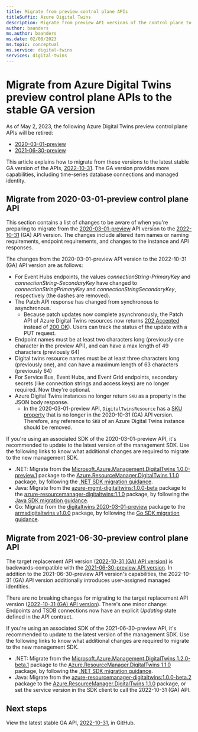 ```yaml
---
title: Migrate from preview control plane APIs
titleSuffix: Azure Digital Twins
description: Migrate from preview API versions of the control plane to the stable GA version
author: baanders
ms.author: baanders
ms.date: 02/08/2023
ms.topic: conceptual
ms.service: digital-twins
services: digital-twins
---
```


# Migrate from Azure Digital Twins preview control plane APIs to the stable GA version 

As of May 2, 2023, the following Azure Digital Twins preview control plane APIs will be retired:
* [2020-03-01-preview](https://github.com/Azure/azure-rest-api-specs/tree/main/specification/digitaltwins/resource-manager/Microsoft.DigitalTwins/preview/2020-03-01-preview)
* [2021-06-30-preview](https://github.com/Azure/azure-rest-api-specs/tree/main/specification/digitaltwins/resource-manager/Microsoft.DigitalTwins/preview/2021-06-30-preview) 

This article explains how to migrate from these versions to the latest stable GA version of the APIs, [2022-10-31](https://github.com/Azure/azure-rest-api-specs/tree/main/specification/digitaltwins/resource-manager/Microsoft.DigitalTwins/stable/2022-10-31). The GA version provides more capabilities, including time-series database connections and managed identity. 

## Migrate from 2020-03-01-preview control plane API 

This section contains a list of changes to be aware of when you're preparing to migrate from the [2020-03-01-preview](https://github.com/Azure/azure-rest-api-specs/tree/main/specification/digitaltwins/resource-manager/Microsoft.DigitalTwins/preview/2020-03-01-preview) API version to the [2022-10-31](https://github.com/Azure/azure-rest-api-specs/tree/main/specification/digitaltwins/resource-manager/Microsoft.DigitalTwins/stable/2022-10-31) (GA) API version. The changes include altered item names or naming requirements, endpoint requirements, and changes to the instance and API responses. 

The changes from the 2020-03-01-preview API version to the 2022-10-31 (GA) API version are as follows:
* For Event Hubs endpoints, the values *connectionString-PrimaryKey* and *connectionString-SecondaryKey* have changed to *connectionStringPrimaryKey* and *connectionStringSecondaryKey*, respectively (the dashes are removed).
* The Patch API response has changed from synchronous to asynchronous.
    * Because patch updates now complete asynchronously, the Patch API of Azure Digital Twins resources now returns [202 Accepted](https://github.com/Azure/azure-rest-api-specs/blob/main/specification/digitaltwins/resource-manager/Microsoft.DigitalTwins/stable/2022-10-31/examples/DigitalTwinsPatch_example.json) instead of [200 OK](https://github.com/Azure/azure-rest-api-specs/blob/main/specification/digitaltwins/resource-manager/Microsoft.DigitalTwins/preview/2020-03-01-preview/examples/DigitalTwinsPatch_example.json)). Users can track the status of the update with a PUT request. 
* Endpoint names must be at least two characters long (previously one character in the preview API), and can have a max length of 49 characters (previously 64) 
* Digital twins resource names must be at least three characters long (previously one), and can have a maximum length of 63 characters (previously 64) 
* For Service Bus, Event Hubs, and Event Grid endpoints, secondary secrets (like connection strings and access keys) are no longer required. Now they're optional.
* Azure Digital Twins instances no longer return `SKU` as a property in the JSON body response. 
    * In the 2020-03-01-preview API, `DigitalTwinsResource` has a [SKU property](https://github.com/Azure/azure-rest-api-specs/blob/main/specification/digitaltwins/resource-manager/Microsoft.DigitalTwins/preview/2020-03-01-preview/digitaltwins.json#L723) that is no longer in the 2020-10-31 (GA) API version. Therefore, any reference to `SKU` of an Azure Digital Twins instance should be removed.

If you're using an associated SDK of the 2020-03-01-preview API, it's recommended to update to the latest version of the management SDK. Use the following links to know what additional changes are required to migrate to the new management SDK.
* .NET: Migrate from the [Microsoft.Azure.Management.DigitalTwins 1.0.0-preview.1](https://www.nuget.org/packages/Microsoft.Azure.Management.DigitalTwins/1.0.0-preview.1) package to the [Azure.ResourceManager.DigitalTwins 1.1.0](https://www.nuget.org/packages/Azure.ResourceManager.DigitalTwins/1.1.0) package, by following the [.NET SDK migration guidance](https://github.com/Azure/azure-sdk-for-net/blob/main/sdk/resourcemanager/Azure.ResourceManager/docs/MigrationGuide.md).
* Java: Migrate from the [azure-mgmt-digitaltwins:1.0.0-beta](https://search.maven.org/artifact/com.microsoft.azure.digitaltwins.v2020_03_01_preview/azure-mgmt-digitaltwins/1.0.0-beta/jar) package to the [azure-resourcemanager-digitaltwins:1.1.0](https://search.maven.org/artifact/com.azure.resourcemanager/azure-resourcemanager-digitaltwins/1.1.0/jar) package, by following the [Java SDK migration guidance](https://github.com/Azure/azure-sdk-for-java/blob/main/sdk/eventhubs/azure-messaging-eventhubs/migration-guide.md).
* Go: Migrate from the [digitaltwins 2020-03-01-preview](https://pkg.go.dev/github.com/Azure/azure-sdk-for-go@v68.0.0+incompatible/services/preview/digitaltwins/mgmt/2020-03-01-preview/digitaltwins) package to the [armsdigitaltwins v1.0.0](https://pkg.go.dev/github.com/Azure/azure-sdk-for-go/sdk/resourcemanager/digitaltwins/armdigitaltwins) package, by following the [Go SDK migration guidance](https://github.com/Azure/azure-sdk-for-go/blob/main/documentation/MIGRATION_GUIDE.md).


## Migrate from 2021-06-30-preview control plane API 

The target replacement API version ([2022-10-31 (GA) API version](https://github.com/Azure/azure-rest-api-specs/tree/main/specification/digitaltwins/resource-manager/Microsoft.DigitalTwins/stable/2022-10-31)) is backwards-compatible with the [2021-06-30-preview API version](https://github.com/Azure/azure-rest-api-specs/tree/main/specification/digitaltwins/resource-manager/Microsoft.DigitalTwins/preview/2021-06-30-preview). In addition to the 2021-06-30-preview API version's capabilities, the 2022-10-31 (GA) API version additionally introduces user-assigned managed identities. 

There are no breaking changes for migrating to the target replacement API version ([2022-10-31 (GA) API version](https://github.com/Azure/azure-rest-api-specs/tree/main/specification/digitaltwins/resource-manager/Microsoft.DigitalTwins/stable/2022-10-31)). There's one minor change: Endpoints and TSDB connections now have an explicit *Updating* state defined in the API contract. 

If you're using an associated SDK of the 2021-06-30-preview API, it's recommended to update to the latest version of the management SDK. Use the following links to know what additional changes are required to migrate to the new management SDK.
* .NET: Migrate from the [Microsoft.Azure.Management.DigitalTwins 1.2.0-beta.1](https://www.nuget.org/packages/Microsoft.Azure.Management.DigitalTwins/1.2.0-beta.1) package to the [Azure.ResourceManager.DigitalTwins 1.1.0](https://www.nuget.org/packages/Azure.ResourceManager.DigitalTwins/1.1.0) package, by following the [.NET SDK migration guidance](https://github.com/Azure/azure-sdk-for-net/blob/main/sdk/resourcemanager/Azure.ResourceManager/docs/MigrationGuide.md). 
* Java: Migrate from the [azure-resourcemanager-digitaltwins:1.0.0-beta.2](https://search.maven.org/artifact/com.azure.resourcemanager/azure-resourcemanager-digitaltwins/1.0.0-beta.2/jar) package to the [Azure.ResourceManager.DigitalTwins 1.1.0](https://search.maven.org/artifact/com.azure.resourcemanager/azure-resourcemanager-digitaltwins/1.1.0/jar) package, or set the service version in the SDK client to call the 2022-10-31 (GA) API.

## Next steps

View the latest stable GA API, [2022-10-31](https://github.com/Azure/azure-rest-api-specs/tree/main/specification/digitaltwins/resource-manager/Microsoft.DigitalTwins/stable/2022-10-31), in GitHub.